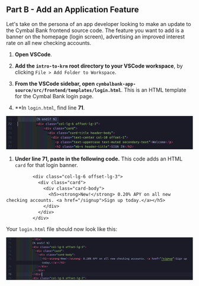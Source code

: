 
## Part B - Add an Application Feature 

Let's take on the persona of an app developer looking to make an update to the Cymbal Bank frontend source code. The feature you want to add is a banner on the homepage (login screen), advertising an improved interest rate on all new checking accounts.  

1. **Open VSCode**. 

2. **Add the `intro-to-krm` root directory to your VSCode workspace**, by clicking `File > Add Folder to Workspace`. 

3. **From the VSCode sidebar, open `cymbalbank-app-source/src/frontend/templates/login.html`**. This is an HTML template for the Cymbal Bank login page. 

4. **In `login.html`, find line **71**.  

![screenshot](screenshots/vscode-login-before.png)

1. **Under line 71, paste in the following code.** This code adds an HTML `card` for that login banner. 

```
          <div class="col-lg-6 offset-lg-3">
            <div class="card">
              <div class="card-body">
                <h5><strong>New!</strong> 0.20% APY on all new checking accounts. <a href="/signup">Sign up today.</a></h5>
              </div>
            </div>
          </div>
```

Your `login.html` file should now look like this: 

![screenshot](screenshots/vscode-login-after.png)